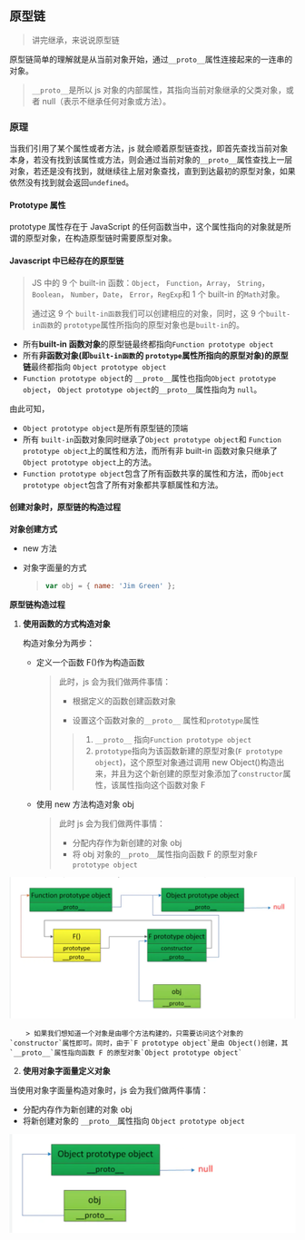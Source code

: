 ## 原型链

> 讲完继承，来说说原型链

原型链简单的理解就是从当前对象开始，通过`__proto__`属性连接起来的一连串的对象。

> `__proto__`是所以 js 对象的内部属性，其指向当前对象继承的父类对象，或者 null（表示不继承任何对象或方法）。

### 原理

当我们引用了某个属性或者方法，js 就会顺着原型链查找，即首先查找当前对象本身，若没有找到该属性或方法，则会通过当前对象的`__proto__`属性查找上一层对象，若还是没有找到，就继续往上层对象查找，直到到达最初的原型对象，如果依然没有找到就会返回`undefined`。

#### Prototype 属性

prototype 属性存在于 JavaScript 的任何函数当中，这个属性指向的对象就是所谓的原型对象，在构造原型链时需要原型对象。

#### Javascript 中已经存在的原型链

> JS 中的 9 个 built-in 函数：`Object`， `Function`，`Array`， `String`，`Boolean`， `Number`，`Date`， `Error`，`RegExp`和 1 个 built-in 的`Math`对象。
>
> 通过这 9 个 `built-in函数`我们可以创建相应的对象，同时，这 9 个`built-in函数`的 `prototype`属性所指向的原型对象也是`built-in`的。

-   所有**built-in 函数对象**的原型链最终都指向`Function prototype object`
-   所有**非函数对象(即`built-in函数`的 `prototype`属性所指向的原型对象)的原型链**最终都指向 `Object prototype object`
-   `Function prototype object`的 `__proto__`属性也指向`Object prototype object`， `Object prototype object`的`__proto__`属性指向为 `null`。

由此可知，

-   `Object prototype object`是所有原型链的顶端
-   所有 `built-in`函数对象同时继承了`Object prototype object`和 `Function prototype object`上的属性和方法，而所有非 built-in 函数对象只继承了`Object prototype object`上的方法。
-   `Function prototype object`包含了所有函数共享的属性和方法，而`Object prototype object`包含了所有对象都共享额属性和方法。

#### 创建对象时，原型链的构造过程

**对象创建方式**

-   new 方法

-   对象字面量的方式

    > ```javascript
    > var obj = { name: 'Jim Green' };
    > ```

**原型链构造过程**

1. **使用函数的方式构造对象**

    构造对象分为两步：

    - 定义一个函数 F()作为构造函数

        > 此时，js 会为我们做两件事情：
        >
        > - 根据定义的函数创建函数对象
        >
        > - 设置这个函数对象的`__proto__` 属性和`prototype`属性
        >
        > > 1. `__proto__` 指向`Function prototype object`
        > > 2. `prototype`指向为该函数新建的原型对象(`F prototype object`)，这个原型对象通过调用 new Object()构造出来，并且为这个新创建的原型对象添加了`constructor`属性，该属性指向这个函数对象 F

    - 使用 new 方法构造对象 obj

        > 此时 js 会为我们做两件事情：
        >
        > - 分配内存作为新创建的对象 obj
        > - 将 obj 对象的`__proto__`属性指向函数 F 的原型对象`F prototype object`

![](./static/1.png)

        > 如果我们想知道一个对象是由哪个方法构建的，只需要访问这个对象的 `constructor`属性即可。同时，由于`F prototype object`是由 Object()创建，其`__proto__`属性指向函数 F 的原型对象`Object prototype object`

2. **使用对象字面量定义对象**

当使用对象字面量构造对象时，js 会为我们做两件事情：

-   分配内存作为新创建的对象 obj
-   将新创建对象的 `__proto__`属性指向 `Object prototype object`

![](./static/2.png)
